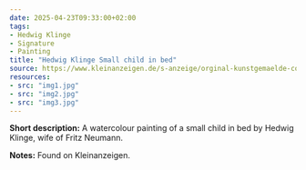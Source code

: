 ```yaml
---
date: 2025-04-23T09:33:00+02:00
tags:
- Hedwig Klinge
- Signature
- Painting
title: "Hedwig Klinge Small child in bed"
source: https://www.kleinanzeigen.de/s-anzeige/orginal-kunstgemaelde-coach-von-klinge-kinderbildniss/2998645291-240-199
resources:
- src: "img1.jpg"
- src: "img2.jpg"
- src: "img3.jpg"
---
```


**Short description:** A watercolour painting of a small child in bed by Hedwig Klinge, wife of Fritz Neumann.

**Notes:** Found on Kleinanzeigen.
